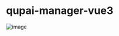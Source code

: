 # qupai-manager-vue3

![image](https://github.com/user-attachments/assets/77d61bf1-b1b7-4d5f-8d0a-c0a4a666f701)

